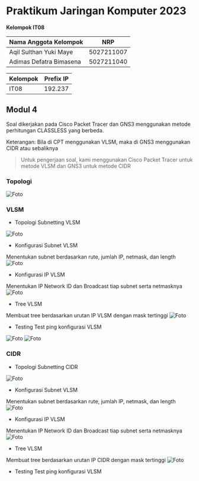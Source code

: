 # Praktikum Jaringan Komputer 2023

**Kelompok IT08**

Nama Anggota Kelompok | NRP
------------------- | --------------		
Aqil Sulthan Yuki Maye | 5027211007
Adimas Defatra Bimasena | 5027211040

 Kelompok | Prefix IP 
----------|-----------
 IT08      | 192.237   

## Modul 4
Soal dikerjakan pada Cisco Packet Tracer dan GNS3 menggunakan metode perhitungan CLASSLESS yang berbeda.

Keterangan: Bila di CPT menggunakan VLSM, maka di GNS3 menggunakan CIDR atau sebaliknya

> Untuk pengerjaan soal, kami menggunakan Cisco Packet Tracer untuk metode VLSM dan GNS3 untuk metode CIDR

### Topologi
![Foto](./img/topologi.png)

### VLSM
- Topologi Subnetting VLSM

![Foto](./img/topologivlsm.png)

- Konfigurasi Subnet VLSM

Menentukan subnet berdasarkan rute, jumlah IP, netmask, dan length
![Foto](./img/subnetvlsm.png)
- Konfigurasi IP VLSM

Menentukan IP Network ID dan Broadcast tiap subnet serta netmasknya
![Foto](./img/ipvlsm.png)

- Tree VLSM

Membuat tree berdasarkan urutan IP VLSM dengan mask tertinggi
![Foto](./img/treevlsm.jpeg)

- Testing
Test ping konfigurasi VLSM

![Foto](./img/testpingvlsm.png)
![Foto](./img/statuspingvlsm.png)

### CIDR
- Topologi Subnetting CIDR

![Foto](./img/topologicidr.png)

- Konfigurasi Subnet VLSM

Menentukan subnet berdasarkan rute, jumlah IP, netmask, dan length
![Foto](./img/subnetcidrpng)
- Konfigurasi IP VLSM

Menentukan IP Network ID dan Broadcast tiap subnet serta netmasknya
![Foto](./img/ipcidr.png)

- Tree VLSM

Membuat tree berdasarkan urutan IP CIDR dengan mask tertinggi
![Foto](./img/treecidr.jpeg)

- Testing
Test ping konfigurasi VLSM






